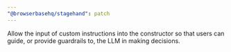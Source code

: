 ```yaml
---
"@browserbasehq/stagehand": patch
---
```


Allow the input of custom instructions into the constructor so that users can guide, or provide guardrails to, the LLM in making decisions.
